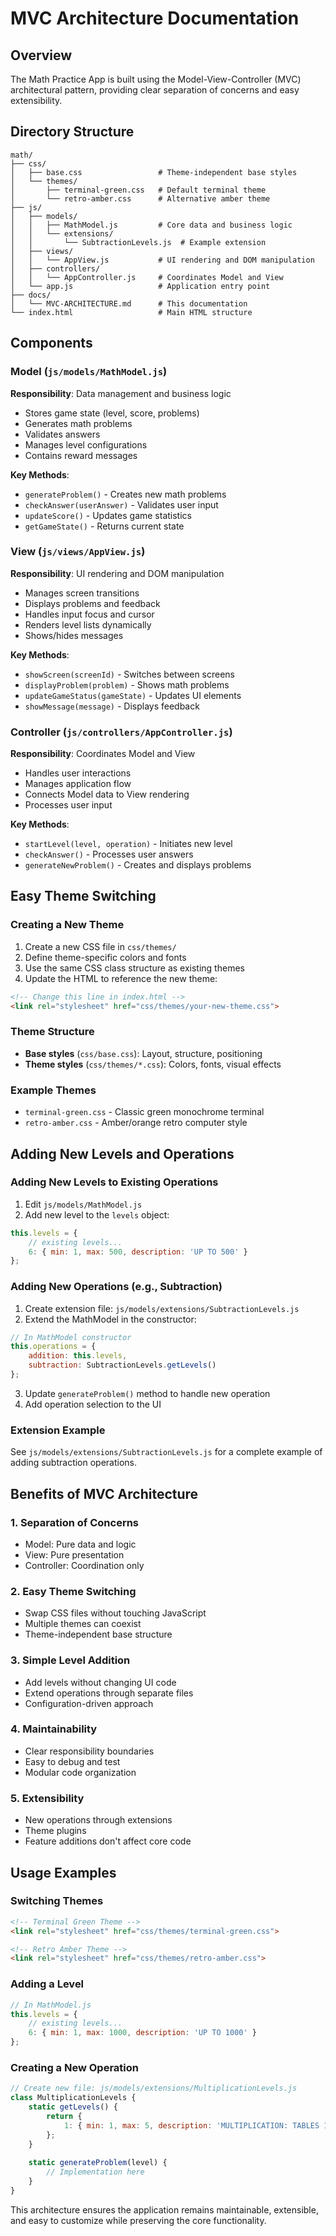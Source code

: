# MVC Architecture Documentation

## Overview

The Math Practice App is built using the Model-View-Controller (MVC) architectural pattern, providing clear separation of concerns and easy extensibility.

## Directory Structure

```
math/
├── css/
│   ├── base.css                 # Theme-independent base styles
│   └── themes/
│       ├── terminal-green.css   # Default terminal theme
│       └── retro-amber.css      # Alternative amber theme
├── js/
│   ├── models/
│   │   ├── MathModel.js         # Core data and business logic
│   │   └── extensions/
│   │       └── SubtractionLevels.js  # Example extension
│   ├── views/
│   │   └── AppView.js           # UI rendering and DOM manipulation
│   ├── controllers/
│   │   └── AppController.js     # Coordinates Model and View
│   └── app.js                   # Application entry point
├── docs/
│   └── MVC-ARCHITECTURE.md      # This documentation
└── index.html                   # Main HTML structure
```

## Components

### Model (`js/models/MathModel.js`)
**Responsibility**: Data management and business logic
- Stores game state (level, score, problems)
- Generates math problems
- Validates answers
- Manages level configurations
- Contains reward messages

**Key Methods**:
- `generateProblem()` - Creates new math problems
- `checkAnswer(userAnswer)` - Validates user input
- `updateScore()` - Updates game statistics
- `getGameState()` - Returns current state

### View (`js/views/AppView.js`)
**Responsibility**: UI rendering and DOM manipulation
- Manages screen transitions
- Displays problems and feedback
- Handles input focus and cursor
- Renders level lists dynamically
- Shows/hides messages

**Key Methods**:
- `showScreen(screenId)` - Switches between screens
- `displayProblem(problem)` - Shows math problems
- `updateGameStatus(gameState)` - Updates UI elements
- `showMessage(message)` - Displays feedback

### Controller (`js/controllers/AppController.js`)
**Responsibility**: Coordinates Model and View
- Handles user interactions
- Manages application flow
- Connects Model data to View rendering
- Processes user input

**Key Methods**:
- `startLevel(level, operation)` - Initiates new level
- `checkAnswer()` - Processes user answers
- `generateNewProblem()` - Creates and displays problems

## Easy Theme Switching

### Creating a New Theme

1. Create a new CSS file in `css/themes/`
2. Define theme-specific colors and fonts
3. Use the same CSS class structure as existing themes
4. Update the HTML to reference the new theme:

```html
<!-- Change this line in index.html -->
<link rel="stylesheet" href="css/themes/your-new-theme.css">
```

### Theme Structure
- **Base styles** (`css/base.css`): Layout, structure, positioning
- **Theme styles** (`css/themes/*.css`): Colors, fonts, visual effects

### Example Themes
- `terminal-green.css` - Classic green monochrome terminal
- `retro-amber.css` - Amber/orange retro computer style

## Adding New Levels and Operations

### Adding New Levels to Existing Operations

1. Edit `js/models/MathModel.js`
2. Add new level to the `levels` object:

```javascript
this.levels = {
    // existing levels...
    6: { min: 1, max: 500, description: 'UP TO 500' }
};
```

### Adding New Operations (e.g., Subtraction)

1. Create extension file: `js/models/extensions/SubtractionLevels.js`
2. Extend the MathModel in the constructor:

```javascript
// In MathModel constructor
this.operations = {
    addition: this.levels,
    subtraction: SubtractionLevels.getLevels()
};
```

3. Update `generateProblem()` method to handle new operation
4. Add operation selection to the UI

### Extension Example

See `js/models/extensions/SubtractionLevels.js` for a complete example of adding subtraction operations.

## Benefits of MVC Architecture

### 1. **Separation of Concerns**
- Model: Pure data and logic
- View: Pure presentation
- Controller: Coordination only

### 2. **Easy Theme Switching**
- Swap CSS files without touching JavaScript
- Multiple themes can coexist
- Theme-independent base structure

### 3. **Simple Level Addition**
- Add levels without changing UI code
- Extend operations through separate files
- Configuration-driven approach

### 4. **Maintainability**
- Clear responsibility boundaries
- Easy to debug and test
- Modular code organization

### 5. **Extensibility**
- New operations through extensions
- Theme plugins
- Feature additions don't affect core code

## Usage Examples

### Switching Themes
```html
<!-- Terminal Green Theme -->
<link rel="stylesheet" href="css/themes/terminal-green.css">

<!-- Retro Amber Theme -->
<link rel="stylesheet" href="css/themes/retro-amber.css">
```

### Adding a Level
```javascript
// In MathModel.js
this.levels = {
    // existing levels...
    6: { min: 1, max: 1000, description: 'UP TO 1000' }
};
```

### Creating a New Operation
```javascript
// Create new file: js/models/extensions/MultiplicationLevels.js
class MultiplicationLevels {
    static getLevels() {
        return {
            1: { min: 1, max: 5, description: 'MULTIPLICATION: TABLES 1-5' }
        };
    }
    
    static generateProblem(level) {
        // Implementation here
    }
}
```

This architecture ensures the application remains maintainable, extensible, and easy to customize while preserving the core functionality.
